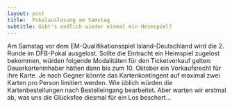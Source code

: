 ```yaml
---
layout: post
title:  Pokalauslosung am Samstag
subtitle: Gibt's endlich wieder einmal ein Heimspiel?
---
```


Am Samstag vor dem EM-Qualifikationsspiel Island-Deutschland wird die 2. Runde im DFB-Pokal ausgelost. Sollte die Eintracht ein Heimspiel zugelost bekommen, würden folgende Modalitäten für den Ticketverkauf gelten: Dauerkarteninhaber hätten dann bis zum 10. Oktober ein Vorkaufsrecht für ihre Karte. Je nach Gegner könnte das Kartenkontingent auf maximal zwei Karten pro Person limitiert werden. Wie üblich würden die Kartenbestellungen nach Bestelleingang bearbeitet. Aber warten wir erstmal ab, was uns die Glücksfee diesmal für ein Los beschert...


